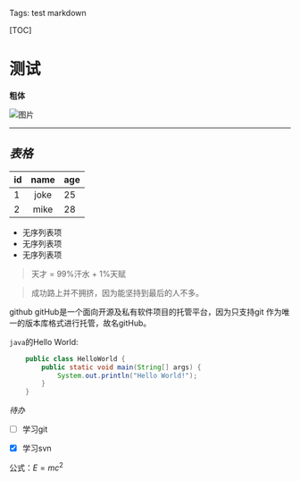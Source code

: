 Tags: test markdown

[TOC]

# 测试

**粗体**

![图片](https://avatars0.githubusercontent.com/u/17309053?v=4&s=40)

---

## *表格*

id | name | age
-- | :--: | ---
1  | joke | 25
2  | mike | 28

- 无序列表项
- 无序列表项
- 无序列表项

> 天才 = 99%汗水 + 1%天赋

> 成功路上并不拥挤，因为能坚持到最后的人不多。

github
    gitHub是一个面向开源及私有软件项目的托管平台，因为只支持git 作为唯一的版本库格式进行托管，故名gitHub。


`java`的Hello World:
``` java
    public class HelloWorld {
        public static void main(String[] args) {
            System.out.println("Hello World!");
        }
    }
```


*待办*

- [ ] 学习git
- [x] 学习svn


公式：$E=mc^2$
